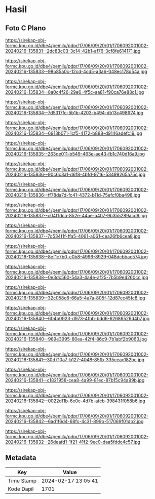 # Hasil

## Foto C Plano

https://sirekap-obj-formc.kpu.go.id/dbe4/pemilu/pdpr/17/06/09/20/01/1706092001002-20240216-135831--2dc83c03-3c14-42b1-af76-3cf8fe614171.jpg

https://sirekap-obj-formc.kpu.go.id/dbe4/pemilu/pdpr/17/06/09/20/01/1706092001002-20240216-135833--98b85a0c-12cd-4cd5-a3a6-048ec178d54a.jpg

https://sirekap-obj-formc.kpu.go.id/dbe4/pemilu/pdpr/17/06/09/20/01/1706092001002-20240216-135834--8a0c4f26-29e6-4f5c-aa81-f90ca76e88c1.jpg

https://sirekap-obj-formc.kpu.go.id/dbe4/pemilu/pdpr/17/06/09/20/01/1706092001002-20240216-135834--7d5317fc-5b1b-4203-b494-db13c498ff74.jpg

https://sirekap-obj-formc.kpu.go.id/dbe4/pemilu/pdpr/17/06/09/20/01/1706092001002-20240216-135834--6913b071-1cf5-4172-b888-d9146adefc19.jpg

https://sirekap-obj-formc.kpu.go.id/dbe4/pemilu/pdpr/17/06/09/20/01/1706092001002-20240216-135835--263de011-b549-463e-ae43-fb1c740d16a9.jpg

https://sirekap-obj-formc.kpu.go.id/dbe4/pemilu/pdpr/17/06/09/20/01/1706092001002-20240216-135836--90c6c3a1-d6f8-4bfd-9716-53499265a75c.jpg

https://sirekap-obj-formc.kpu.go.id/dbe4/pemilu/pdpr/17/06/09/20/01/1706092001002-20240216-135836--ff78da7d-fc41-4372-b11d-75efcf0ba498.jpg

https://sirekap-obj-formc.kpu.go.id/dbe4/pemilu/pdpr/17/06/09/20/01/1706092001002-20240216-135837--c04f1dca-852e-44ae-a407-9b355289acd9.jpg

https://sirekap-obj-formc.kpu.go.id/dbe4/pemilu/pdpr/17/06/09/20/01/1706092001002-20240216-135837--7d534f1f-ffa5-4061-a061-cea26fb6cea8.jpg

https://sirekap-obj-formc.kpu.go.id/dbe4/pemilu/pdpr/17/06/09/20/01/1706092001002-20240216-135838--8ef1c7b0-c0b8-4996-8929-048dcbbac574.jpg

https://sirekap-obj-formc.kpu.go.id/dbe4/pemilu/pdpr/17/06/09/20/01/1706092001002-20240216-135838--0e3dc560-54a3-4a4e-af25-7b5b9e4260cc.jpg

https://sirekap-obj-formc.kpu.go.id/dbe4/pemilu/pdpr/17/06/09/20/01/1706092001002-20240216-135839--32c058c6-66a5-4a7a-805f-12d87cc45fc8.jpg

https://sirekap-obj-formc.kpu.go.id/dbe4/pemilu/pdpr/17/06/09/20/01/1706092001002-20240216-135840--604b0923-d973-4fbb-bdd6-62686526d4b7.jpg

https://sirekap-obj-formc.kpu.go.id/dbe4/pemilu/pdpr/17/06/09/20/01/1706092001002-20240216-135840--989e3995-80ea-42f4-86c9-7b1abf2b9063.jpg

https://sirekap-obj-formc.kpu.go.id/dbe4/pemilu/pdpr/17/06/09/20/01/1706092001002-20240216-135841--30d710a7-b127-4048-85fb-335ceac182bc.jpg

https://sirekap-obj-formc.kpu.go.id/dbe4/pemilu/pdpr/17/06/09/20/01/1706092001002-20240216-135841--c1821958-cea8-4a99-81ec-87b15c94a99b.jpg

https://sirekap-obj-formc.kpu.go.id/dbe4/pemilu/pdpr/17/06/09/20/01/1706092001002-20240216-135842--0022df1b-6e0c-4d7b-afcb-398431f058b6.jpg

https://sirekap-obj-formc.kpu.go.id/dbe4/pemilu/pdpr/17/06/09/20/01/1706092001002-20240216-135842--6ad1f6d4-68fc-4c31-899b-517069f01db2.jpg

https://sirekap-obj-formc.kpu.go.id/dbe4/pemilu/pdpr/17/06/09/20/01/1706092001002-20240216-135832--26deafd1-1f21-41f2-9ec0-daa5fddc4c57.jpg


## Metadata

| Key        | Value               |
| ---------- | ------------------- |
| Time Stamp | 2024-02-17 13:05:41 |
| Kode Dapil | 1701                |



